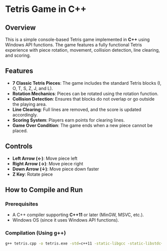 # Tetris Game in C++

## Overview
This is a simple console-based Tetris game implemented in **C++** using Windows API functions. The game features a fully functional Tetris experience with piece rotation, movement, collision detection, line clearing, and scoring.

## Features
- **7 Classic Tetris Pieces**: The game includes the standard Tetris blocks (I, O, T, S, Z, J, and L).
- **Rotation Mechanics**: Pieces can be rotated using the rotation function.
- **Collision Detection**: Ensures that blocks do not overlap or go outside the playing area.
- **Line Clearing**: Full lines are removed, and the score is updated accordingly.
- **Scoring System**: Players earn points for clearing lines.
- **Game Over Condition**: The game ends when a new piece cannot be placed.

## Controls
- **Left Arrow (←)**: Move piece left
- **Right Arrow (→)**: Move piece right
- **Down Arrow (↓)**: Move piece down faster
- **Z Key**: Rotate piece

## How to Compile and Run

### Prerequisites
- A C++ compiler supporting **C++11** or later (MinGW, MSVC, etc.).
- Windows OS (since it uses Windows API functions).

### Compilation (Using g++)
```bash
g++ tetris.cpp -o tetris.exe -std=c++11 -static-libgcc -static-libstdc++
